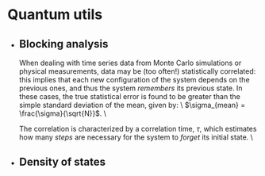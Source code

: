 # Quantum utils
- ## Blocking analysis
  When dealing with time series data from Monte Carlo simulations or physical measurements, data may be (too often!) statistically correlated: this implies that each new configuration of the system depends on the previous ones, and thus the system _remembers_ its previous state. In these cases, the true statistical error is found to be greater than the simple standard deviation of the mean, given by: \\
  $\sigma_{mean} = \frac{\sigma}{\sqrt{N}}$. \
    
  The correlation is characterized by a correlation time, $\tau$, which estimates how many _steps_ are necessary for the system to _forget_ its initial state.  \
  
- ## Density of states

  
